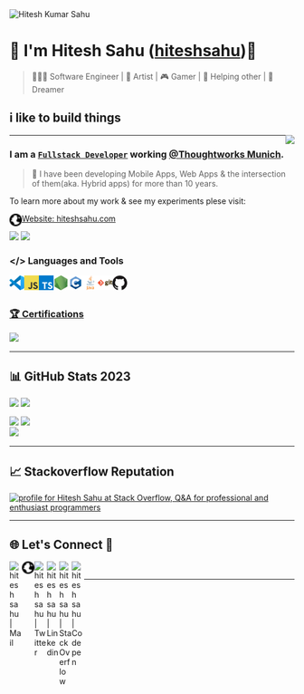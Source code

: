 <img  alt="Hitesh Kumar Sahu" width="250px" src= "https://i.giphy.com/media/xTiIzJSKB4l7xTouE8/giphy.webp"/> 

# 👋 I'm Hitesh Sahu ([hiteshsahu](https://hiteshsahu.com))💫
> 👨🏻‍💻 Software Engineer | 📡 Artist | 🎮 Gamer | 🌱 Helping other  | 💭 Dreamer

## i like to build things 

<img src="https://komarev.com/ghpvc/?username=hiteshsahu&color=blue&style=flat-square&label=visitors" align="right" />

--------------
### **I am a [`Fullstack Developer`][1] working [@Thoughtworks Munich][2].**

> :briefcase: I have been developing Mobile Apps, Web Apps & the intersection of them(aka. Hybrid apps) for more than 10 years. 


To learn more about my work & see my experiments plese visit:

[<img align="left" alt="hitesh sahu | Personal Site" width="22px" 
   src="https://raw.githubusercontent.com/iconic/open-iconic/master/svg/globe.svg" /> Website: hiteshsahu.com](https://hiteshsahu.com)

[![](https://img.shields.io/badge/linkedin-%230077B5.svg?&style=for-the-badge&logo=linkedin&logoColor=white0e76a8)](https://www.linkedin.com/in/hitesh-sahu-99639040/)
[![](https://img.shields.io/badge/twitter-%230077B5.svg?&style=for-the-badge&logo=twitter&logoColor=white&color=00acee)](https://twitter.com/HiteshSahu_)


### </> Languages and Tools

<img align="left" alt="Visual Studio Code" width="26px" src="https://raw.githubusercontent.com/github/explore/80688e429a7d4ef2fca1e82350fe8e3517d3494d/topics/visual-studio-code/visual-studio-code.png" />
<img align="left" alt="JavaScript" width="26px" src="https://raw.githubusercontent.com/github/explore/80688e429a7d4ef2fca1e82350fe8e3517d3494d/topics/javascript/javascript.png" />
<img align="left" alt="TypeScript" width="26px" src="https://raw.githubusercontent.com/github/explore/80688e429a7d4ef2fca1e82350fe8e3517d3494d/topics/typescript/typescript.png" />
<img align="left" alt="Node.js" width="26px" src="https://raw.githubusercontent.com/github/explore/80688e429a7d4ef2fca1e82350fe8e3517d3494d/topics/nodejs/nodejs.png" />
<img align="left" alt="C" width="26px" src="https://raw.githubusercontent.com/github/explore/80688e429a7d4ef2fca1e82350fe8e3517d3494d/topics/c/c.png" />
<img align="left" alt="Java" width="26px" src="https://raw.githubusercontent.com/github/explore/80688e429a7d4ef2fca1e82350fe8e3517d3494d/topics/java/java.png" />
<img align="left" alt="Git" width="26px" src="https://raw.githubusercontent.com/github/explore/80688e429a7d4ef2fca1e82350fe8e3517d3494d/topics/git/git.png" />
<img align="left" alt="GitHub" width="26px" src="https://raw.githubusercontent.com/github/explore/78df643247d429f6cc873026c0622819ad797942/topics/github/github.png" />
<br /><br />

### [🏆 Certifications](https://www.credly.com/users/hitesh-kumar-sahu.506a3000)
![](https://media.licdn.com/dms/image/D4E22AQEUmLad81dvuw/feedshare-shrink_2048_1536/0/1694071169676?e=1700697600&v=beta&t=qpqnWcNYThZA4nbJfVeK84JNOvm20HAnU-hQ__EE1w0)

--------------

## 📊 GitHub Stats 2023

[![](https://komarev.com/ghpvc/?username=hiteshsahu&color=blue&label=Profile%20Views)](https://github.com/hiteshsahu)
[![](https://img.shields.io/github/followers/hiteshsahu?label=GitHub%20Followers)](https://github.com/hiteshsahu)


![](https://github-readme-stats.vercel.app/api?username=hiteshsahu&theme=react&hide_border=false&include_all_commits=false&count_private=false)
![](https://github-readme-streak-stats.herokuapp.com/?user=hiteshsahu&theme=react&hide_border=false)<br/>
![](https://github-readme-stats.vercel.app/api/top-langs/?username=hiteshsahu&theme=react&hide_border=false&include_all_commits=false&count_private=false&layout=compact)

--------------

## 📈 Stackoverflow Reputation 
<a href="https://stackoverflow.com/users/2252113/hitesh-sahu"><img src="https://stackoverflow.com/users/flair/2252113.png" width="208" height="58" alt="profile for Hitesh Sahu at Stack Overflow, Q&amp;A for professional and enthusiast programmers" title="profile for Hitesh Sahu at Stack Overflow, Q&amp; A professional and enthusiast programmer"></a>

--------------
  
## 🌐  Let's Connect 🔗 

[<img align="left" alt="hitesh sahu | Mail" width="22px" 
      src="https://cdn.jsdelivr.net/npm/simple-icons@3.13.0/icons/gmail.svg" />](mailto:hiteshkrsahu@gmail.com?subject=ProjectDiscussion)
[<img align="left" alt="hitesh sahu | Personal Site" width="22px" 
      src="https://raw.githubusercontent.com/iconic/open-iconic/master/svg/globe.svg" />](https://hiteshsahu.com/)
[<img align="left" alt="hitesh sahu | Twitter" width="22px" 
      src="https://cdn.jsdelivr.net/npm/simple-icons@v3/icons/twitter.svg" />](https://twitter.com/HiteshSahu_)
[<img align="left" alt="hitesh sahu | Linkedin" width="22px" 
      src="https://cdn.jsdelivr.net/npm/simple-icons@v3/icons/linkedin.svg" />](https://www.linkedin.com/in/hitesh-sahu-99639040/)
[<img align="left" alt="hitesh sahu | StackOverflow" width="22px" 
      src="https://cdn.jsdelivr.net/npm/simple-icons@3.13.0/icons/stackoverflow.svg" />](https://stackoverflow.com/users/2252113/hitesh-sahu)
[<img align="left" alt="hitesh sahu | Codepen" width="22px" 
      src="https://cdn.jsdelivr.net/npm/simple-icons@3.13.0/icons/codepen.svg" />](https://codepen.io/hiteshsahu/)

<br />

[1]: https://hiteshsahu.com/
[2]: https://www.linkedin.com/in/hitesh-sahu-99639040
[3]: https://stackoverflow.com/users/2252113/hitesh-sahu
[4]: https://codepen.io/hiteshsahu/pens/public
[5]: http://www.linkedin.com/in/hiteshsahu
[6]: https://twitter.com/HiteshSahu_

--------------


